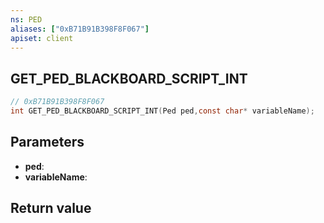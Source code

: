 ```yaml
---
ns: PED
aliases: ["0xB71B91B398F8F067"]
apiset: client
---
```

## GET_PED_BLACKBOARD_SCRIPT_INT

```c
// 0xB71B91B398F8F067
int GET_PED_BLACKBOARD_SCRIPT_INT(Ped ped,const char* variableName);
```


## Parameters
* **ped**:
* **variableName**:

## Return value

